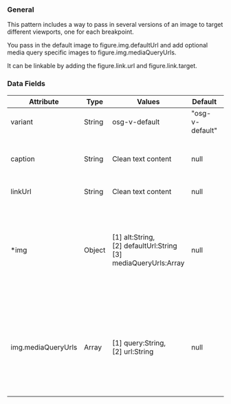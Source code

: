 ### General

This pattern includes a way to pass in several versions of an image to target different viewports, one for each breakpoint.

You pass in the default image to figure.img.defaultUrl and add optional media query specific images to figure.img.mediaQueryUrls.

It can be linkable by adding the figure.link.url and figure.link.target.

### Data Fields

| Attribute          | Type   | Values                                                                   | Default         | Description                                                                                              |
| ------------------ | ------ | ------------------------------------------------------------------------ | --------------- | -------------------------------------------------------------------------------------------------------- |
| variant            | String | osg-v-default                                                            | "osg-v-default" | Default variant                                                                                          |
| caption            | String | Clean text content                                                       | null            | Text to be displayed at the bottom of the image                                                          |
| linkUrl            | String | Clean text content                                                       | null            | Url of the link                                                                                          |
| \*img              | Object | [1] alt:String, <br> [2] defaultUrl:String <br> [3] mediaQueryUrls:Array | null            | [1] Description of the image <br> [2] Url source of the image <br> [3] Breakpoint and url of each image  |
| img.mediaQueryUrls | Array  | [1] query:String, <br> [2] url:String                                    | null            | [1] Breakpoint, the format is "min-width: (value)px" or "max-width: (value)px" <br> [2] Url of the image |
